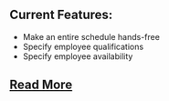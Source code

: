 ## Current Features:
* Make an entire schedule hands-free
* Specify employee qualifications
* Specify employee availability

## [Read More](https://kyle-magee.github.io/2016/10/15/GSM2/)
